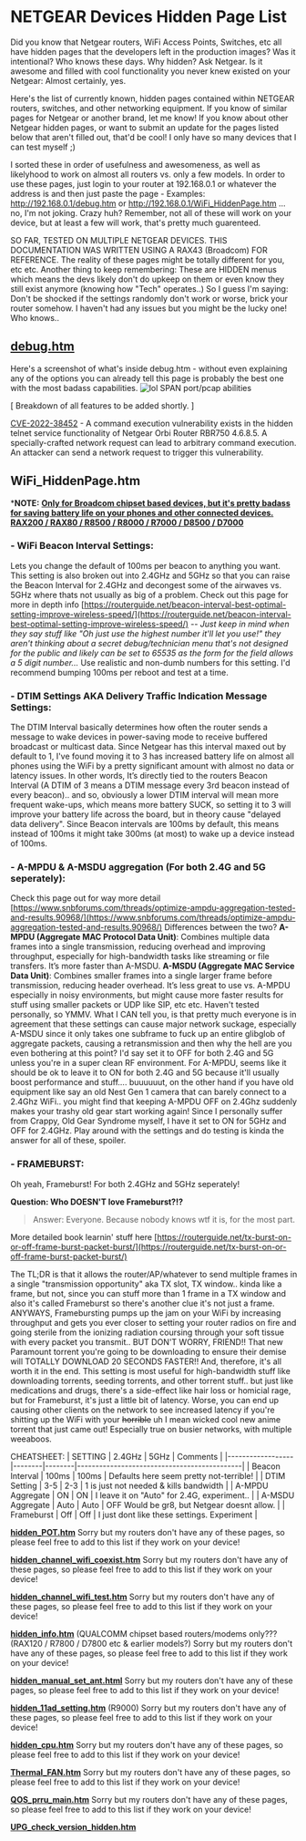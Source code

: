 # NETGEAR Devices Hidden Page List
Did you know that Netgear routers, WiFi Access Points, Switches, etc all have hidden pages that the developers left in the production images? Was it intentional? Who knows these days. Why hidden? Ask Netgear.
Is it awesome and filled with cool functionality you never knew existed on your Netgear: Almost certainly, yes. 

Here's the list of currently known, hidden pages contained within NETGEAR routers, switches, and other networking equipment. If you know of similar pages for Netgear or another brand, let me know!
If you know about other Netgear hidden pages, or want to submit an update for the pages listed below that aren't filled out, that'd be cool! I only have so many devices that I can test myself ;)

I sorted these in order of usefulness and awesomeness, as well as likelyhood to work on almost all routers vs. only a few models. In order to use these pages, just login to your router at 192.168.0.1 or whatever the address
is and then just paste the page - Examples: http://192.168.0.1/debug.htm or http://192.168.0.1/WiFi_HiddenPage.htm ... no, I'm not joking. Crazy huh? Remember, not all of these will work on your device, but at least a few will
work, that's pretty much guarenteed. 

SO FAR, TESTED ON MULTIPLE NETGEAR DEVICES. THIS DOCUMENTATION WAS WRITTEN USING A RAX43 (Broadcom) FOR REFERENCE. The reality of these pages might be 
totally different for you, etc etc. Another thing to keep remembering: These are HIDDEN menus which means the devs likely don't do upkeep on them or even know
they still exist anymore (knowing how "Tech" operates..) So I guess I'm saying: Don't be shocked if the settings randomly don't work or worse, brick your router
somehow. I haven't had any issues but you might be the lucky one! Who knows..

## <ins>**debug.htm**</ins>
Here's a screenshot of what's inside debug.htm - without even explaining any of the options you can already tell this page is probably the best one with the most badass capabilities.
![lol SPAN port/pcap abilities](https://raw.githubusercontent.com/scramblr/NETGEAR_ROUTER_HIDDEN_PAGES/refs/heads/main/netgear.deug.page.jpg?raw=true)

[ Breakdown of all features to be added shortly. ]

[CVE-2022-38452](https://cve.mitre.org/cgi-bin/cvename.cgi?name=CVE-2022-38452) - A command execution vulnerability exists in the hidden telnet service functionality of Netgear Orbi Router RBR750 4.6.8.5. A specially-crafted network request can lead to arbitrary command execution. An attacker can send a network request to trigger this vulnerability.

## WiFi_HiddenPage.htm
***NOTE:** <ins>**Only for Broadcom chipset based devices, but it's pretty badass for saving battery life on your phones and other connected devices. RAX200 / RAX80 / R8500 / R8000 / R7000 / D8500 / D7000**</ins>

### - **WiFi Beacon Interval Settings**: 
Lets you change the default of 100ms per beacon to anything you want. This setting is also broken out into 2.4GHz and 5GHz so that you can raise the Beacon Interval for 2.4GHz and decongest some of the airwaves vs. 5GHz where thats not usually as big of a problem. Check out this page for more in depth info [https://routerguide.net/beacon-interval-best-optimal-setting-improve-wireless-speed/](https://routerguide.net/beacon-interval-best-optimal-setting-improve-wireless-speed/) -- *Just keep in mind when they say stuff like "Oh just use the highest number it'll let you use!" they aren't thinking about a secret debug/technician menu that's not designed for the public and likely can be set to 65535 as the form for the field allows a 5 digit number...* Use realistic and non-dumb numbers for this setting. I'd recommend bumping 100ms per reboot and test at a time.

### - **DTIM Settings AKA Delivery Traffic Indication Message Settings**: 
The DTIM Interval basically determines how often the router sends a message to wake devices in power-saving mode to receive buffered broadcast or multicast data. Since Netgear has this interval maxed out by default to 1, I've found moving it to 3 has increased battery life on almost all phones using the WiFi by a pretty significant amount with almost no data or latency issues. In other words, It’s directly tied to the routers Beacon Interval (A DTIM of 3 means a DTIM message every 3rd beacon instead of every beacon).. and so, obviously a lower DTIM interval will mean more frequent wake-ups, which means more battery SUCK, so setting it to 3 will improve your battery life across the board, but in theory cause "delayed data delivery". Since Beacon intervals are 100ms by default, this means instead of 100ms it might take 300ms (at most) to wake up a device instead of 100ms. 

### - **A-MPDU & A-MSDU aggregation (For both 2.4G and 5G seperately)**: 
Check this page out for way more detail [https://www.snbforums.com/threads/optimize-ampdu-aggregation-tested-and-results.90968/](https://www.snbforums.com/threads/optimize-ampdu-aggregation-tested-and-results.90968/)
Differences between the two?
**A-MPDU (Aggregate MAC Protocol Data Unit)**: Combines multiple data frames into a single transmission, reducing overhead and improving throughput, especially for high-bandwidth tasks like streaming or file transfers. It’s more faster than A-MSDU.
**A-MSDU (Aggregate MAC Service Data Unit)**: Combines smaller frames into a single larger frame before transmission, reducing header overhead. It’s less great to use vs. A-MPDU especially in noisy environments, but might cause more faster results for stuff using smaller packets or UDP like SIP, etc etc. Haven't tested personally, so YMMV.
What I CAN tell you, is that pretty much everyone is in agreement that these settings can cause major network suckage, especially A-MSDU since it only takes one subframe to fuck up an entire glibglob of aggregate packets, causing a retransmission and then why the hell are you even bothering at this point? I'd say set it to OFF for both 2.4G and 5G unless you're in a super clean RF environment. For A-MPDU, seems like it should be ok to leave it to ON for both 2.4G and 5G because it'll usually boost performance and stuff.... buuuuuut, on the other hand if you have old equipment like say an old Nest Gen 1 camera that can barely connect to a 2.4Ghz WiFi.. you might find that keeping A-MPDU OFF on 2.4Ghz suddenly makes your trashy old gear start working again! Since I personally suffer from Crappy, Old Gear Syndrome myself, I have it set to ON for 5GHz and OFF for 2.4GHz. Play around with the settings and do testing is kinda the answer for all of these, spoiler.

### - **FRAMEBURST**:
Oh yeah, Frameburst! For both 2.4GHz and 5GHz seperately!

**Question: Who DOESN'T love Frameburst?!?**
>Answer: Everyone. Because nobody knows wtf it is, for the most part. 

More detailed book learnin' stuff here [https://routerguide.net/tx-burst-on-or-off-frame-burst-packet-burst/](https://routerguide.net/tx-burst-on-or-off-frame-burst-packet-burst/)

The TL;DR is that it allows the router/AP/whatever to send multiple frames in a single "transmission opportunity" aka TX slot, TX window.. kinda like a frame, but not, since you can stuff more than 1 frame in a TX window and also it's called Frameburst so there's another clue it's not just a frame. ANYWAYS, Framebursting pumps up the jam on your WiFi by increasing throughput and gets you ever closer to setting your router radios on fire and going sterile from the ionizing radiation coursing through your soft tissue with every packet you transmit.. BUT DON'T WORRY, FRIEND!! That new Paramount torrent you're going to be downloading to ensure their demise will TOTALLY DOWNLOAD 20 SECONDS FASTER!! And, therefore, it's all worth it in the end. This setting is most useful for high-bandwidth stuff like downloading torrents, seeding torrents, and other torrent stuff.. but just like medications and drugs, there's a side-effect like hair loss or homicial rage, but for Frameburst, it's just a little bit of latency. Worse, you can end up causing other clients on the network to see increased latency if you're shitting up the WiFi with your ~~horrible~~ uh I mean wicked cool new anime torrent that just came out! Especially true on busier networks, with multiple weeaboos.

CHEATSHEET:
| SETTING          | 2.4GHz | 5GHz   | Comments                                    |
|------------------|--------|--------|---------------------------------------------|
| Beacon Interval  | 100ms  | 100ms  | Defaults here seem pretty not-terrible!     |
| DTIM Setting     | 3-5    | 2-3    | 1 is just not needed & kills bandwidth      |
| A-MPDU Aggregate | ON     | ON     | I leave it on "Auto" for 2.4G, experiment.. |
| A-MSDU Aggregate | Auto   | Auto   | OFF Would be gr8, but Netgear doesnt allow. |
| Frameburst       | Off    | Off    | I just dont like these settings. Experiment |




<ins>**hidden_POT.htm**</ins>
Sorry but my routers don't have any of these pages, so please feel free to add to this list if they work on your device!

<ins>**hidden_channel_wifi_coexist.htm**</ins>
Sorry but my routers don't have any of these pages, so please feel free to add to this list if they work on your device!

<ins>**hidden_channel_wifi_test.htm**</ins>
Sorry but my routers don't have any of these pages, so please feel free to add to this list if they work on your device!

<ins>**hidden_info.htm**</ins> (QUALCOMM chipset based routers/modems only??? (RAX120 / R7800 / D7800 etc & earlier models?)
Sorry but my routers don't have any of these pages, so please feel free to add to this list if they work on your device!

<ins>**hidden_manual_set_ant.html**</ins>
Sorry but my routers don't have any of these pages, so please feel free to add to this list if they work on your device!

<ins>**hidden_11ad_setting.htm**</ins> (R9000)
Sorry but my routers don't have any of these pages, so please feel free to add to this list if they work on your device!

<ins>**hidden_cpu.htm**</ins>
Sorry but my routers don't have any of these pages, so please feel free to add to this list if they work on your device!

<ins>**Thermal_FAN.htm**</ins>
Sorry but my routers don't have any of these pages, so please feel free to add to this list if they work on your device!

<ins>**QOS_prru_main.htm**</ins>
Sorry but my routers don't have any of these pages, so please feel free to add to this list if they work on your device!

<ins>**UPG_check_version_hidden.htm**</ins>



